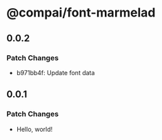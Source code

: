 # @compai/font-marmelad

## 0.0.2

### Patch Changes

- b971bb4f: Update font data

## 0.0.1

### Patch Changes

- Hello, world!
